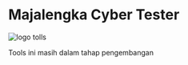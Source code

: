 # Majalengka Cyber Tester

![logo tolls](https://user-images.githubusercontent.com/45142541/190312268-1066902f-49d4-4da7-ae7c-853b68730d33.PNG)

Tools ini masih dalam tahap pengembangan
